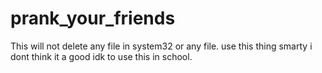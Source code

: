 # prank_your_friends
This will not delete any file in system32 or any file. use this thing smarty
i dont think it a good idk to use this in school.
